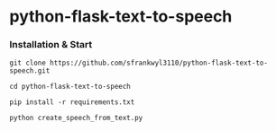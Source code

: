 # python-flask-text-to-speech

### Installation & Start

```git clone https://github.com/sfrankwyl3110/python-flask-text-to-speech.git```

```cd python-flask-text-to-speech```

```pip install -r requirements.txt```

```python create_speech_from_text.py```